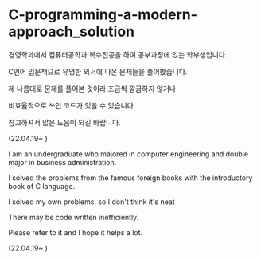 # C-programming-a-modern-approach_solution
경영학과에서 컴퓨터공학과 복수전공을 하여 공부과정에 있는 학부생입니다.

C언어 입문책으로 유명한 외서에 나온 문제들을 풀어봤습니다.

제 나름대로 문제를 풀어본 것이라 조금씩 깔끔하지 않거나 

비효율적으로 쓰인 코드가 있을 수 있습니다.

참고하셔서 많은 도움이 되길 바랍니다.

(22.04.19~ )

I am an undergraduate who majored in computer engineering and double major in business administration.

I solved the problems from the famous foreign books with the introductory book of C language.

I solved my own problems, so I don't think it's neat

There may be code written inefficiently.

Please refer to it and I hope it helps a lot.

(22.04.19~ )
